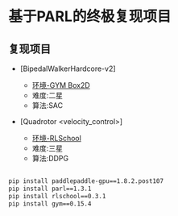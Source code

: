 # 基于PARL的终极复现项目
## 复现项目 ##
- [BipedalWalkerHardcore-v2]
    + [环境-GYM Box2D](https://github.com/openai/gym/tree/07e0c98f8e8e18c5197fab7ff74635f5b0cb2662/gym/envs/box2d)
    + 难度:二星
    + 算法:SAC

- [Quadrotor <velocity_control>]
    + [环境-RLSchool](https://github.com/PaddlePaddle/RLSchool/tree/master/rlschool/quadrotor)
    + 难度:三星
    + 算法:DDPG

##  ##
```bash
pip install paddlepaddle-gpu==1.8.2.post107
pip install parl==1.3.1
pip install rlschool==0.3.1 
pip install gym==0.15.4
```
